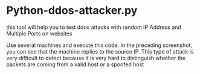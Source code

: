 # Python-ddos-attacker.py
this tool will help you to test ddos attacks with random IP Address and Multiple Ports on websites 

Use several machines and execute this code. In the preceding screenshot, you can see
that the machine replies to the source IP. This type of attack is very difficult to detect
because it is very hard to distinguish whether the packets are coming from a valid
host or a spoofed host
